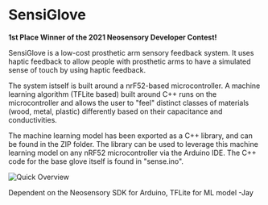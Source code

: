 # SensiGlove

**1st Place Winner of the 2021 Neosensory Developer Contest!**

SensiGlove is a low-cost prosthetic arm sensory feedback system. It uses haptic feedback to allow people with prosthetic arms to have a simulated sense of touch by using haptic feedback.

The system istself is built around a nrF52-based microcontroller. A machine learning algorithm (TFLite based) built around C++ runs on the microcontroller and allows the user to "feel" distinct classes of materials (wood, metal, plastic) differently based on their capacitance and conductivities.

The machine learning model has been exported as a C++ library, and can be found in the ZIP folder. The library can be used to leverage this machine learning model on any nRF52 microcontroller via the Arduino IDE. The C++ code for the base glove itself is found in "sense.ino".

![Quick Overview](https://cdn.discordapp.com/attachments/795811395002171392/797800958620073984/ezgif.com-gif-maker_1.gif)

Dependent on the Neosensory SDK for Arduino, TFLite for ML model
-Jay
